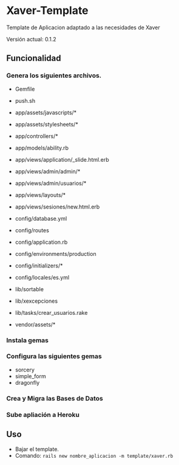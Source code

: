 # Xaver-Template

Template de Aplicacion adaptado a las necesidades de Xaver

Versión actual: 0.1.2

## Funcionalidad

### Genera los siguientes archivos.

* Gemfile
* push.sh

* app/assets/javascripts/*
* app/assets/stylesheets/*
* app/controllers/*
* app/models/ability.rb

* app/views/application/_slide.html.erb
* app/views/admin/admin/*
* app/views/admin/usuarios/*
* app/views/layouts/*
* app/views/sesiones/new.html.erb

* config/database.yml
* config/routes
* config/application.rb
* config/environments/production
* config/initializers/*
* config/locales/es.yml

* lib/sortable
* lib/xexcepciones
* lib/tasks/crear_usuarios.rake
* vendor/assets/*

### Instala gemas

### Configura las siguientes gemas

* sorcery
* simple_form
* dragonfly

### Crea y Migra las Bases de Datos

### Sube apliación a Heroku

## Uso

* Bajar el template. 
* Comando: `rails new nombre_aplicacion -m template/xaver.rb`





